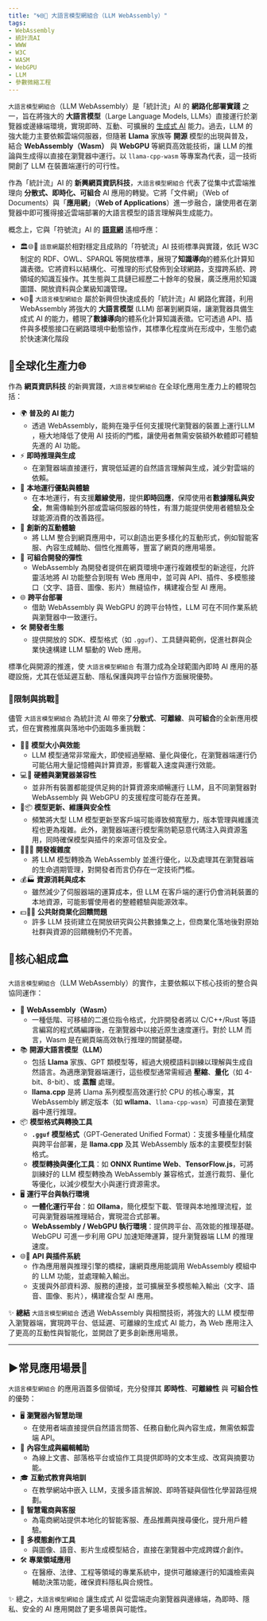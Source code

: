 ```yaml
---
title: "🌀🌐🔗 大語言模型網組合（LLM WebAssembly）"
tags:
- WebAssembly
- 統計流AI
- WWW
- W3C
- WASM
- WebGPU
- LLM
- 參數微縮工程
---
```

`大語言模型網組合`（LLM WebAssembly）是「統計流」AI 的 **網路化部署實踐** 之一，旨在將強大的 **大語言模型**（Large Language Models, LLMs）直接運行於瀏覽器或邊緣端環境，實現即時、互動、可擴展的 [生成式 AI](06-05-analysis_generative.zh-hant) 能力。過去，LLM 的強大能力主要依賴雲端伺服器，但隨著 **Llama** 家族等 **開源** 模型的出現與普及，結合 **WebAssembly（Wasm）** 與 **WebGPU** 等網頁高效能技術，讓 LLM 的推論與生成得以直接在瀏覽器中運行。以 `llama-cpp-wasm` 等專案為代表，這一技術開創了 LLM 在裝置端運行的可行性。

作為「統計流」AI 的 **新興網頁資訊科技**，`大語言模型網組合` 代表了從集中式雲端推理向 **分散式、即時化、可組合** AI 應用的轉變。它將「文件網」（Web of Documents）與「**應用網**」（**Web of Applications**）進一步融合，讓使用者在瀏覽器中即可獲得接近雲端部署的大語言模型的語言理解與生成能力。

概念上，它與「符號流」AI 的 **[語意網](03-06-semantic_web.zh-hant.md)** 遙相呼應：

* 🏛️🌐🔗 `語意網`屬於相對穩定且成熟的「符號流」AI 技術標準與實踐，依託 W3C 制定的 RDF、OWL、SPARQL 等開放標準，展現了**知識導向**的體系化計算知識表徵。它將資料以結構化、可推理的形式發佈到全球網路，支撐跨系統、跨領域的知識互操作。其生態與工具鏈已經歷二十餘年的發展，廣泛應用於知識圖譜、開放資料與企業級知識管理。
* 🌀🌐🔗 `大語言模型網組合` 屬於新興但快速成長的「統計流」AI 網路化實踐，利用 WebAssembly 將強大的 **大語言模型** (LLM) 部署到網頁端，讓瀏覽器具備生成式 AI 的能力，體現了**數據導向**的體系化計算知識表徵。它可透過 API、插件與多模態接口在網路環境中動態協作，其標準化程度尚在形成中，生態仍處於快速演化階段

## 🔂全球化生產力🌐

作為 **網頁資訊科技** 的新興實踐，`大語言模型網組合` 在全球化應用生產力上的體現包括：

- 🌍 **普及的 AI 能力**
    - 透過 WebAssembly，能夠在幾乎任何支援現代瀏覽器的裝置上運行LLM ，極大地降低了使用 AI 技術的門檻，讓使用者無需安裝額外軟體即可體驗先進的 AI 功能。
- ⚡ **即時推理與生成**
    - 在瀏覽器端直接運行，實現低延遲的自然語言理解與生成，減少對雲端的依賴。
- 🔗 **本地運行優點與體驗**
    - 在本地運行，有支援**離線使用**，提供**即時回應**，保障使用者**數據隱私與安全**，無需傳輸到外部或雲端伺服器的特性，有潛力能提供使用者體驗及全球能源消費的改善路徑。
- 🚀 **創新的互動體驗**    
    - 將 LLM 整合到網頁應用中，可以創造出更多樣化的互動形式，例如智能客服、內容生成輔助、個性化推薦等，豐富了網頁的應用場景。 
- 🔌 **可組合開發的彈性**
    - WebAssembly 為開發者提供在網頁環境中運行複雜模型的新途徑，允許靈活地將 AI 功能整合到現有 Web 應用中，並可與 API、插件、多模態接口（文字、語音、圖像、影片）無縫協作，構建複合型 AI 應用。
- 🌐 **跨平台部署**
    - 借助 WebAssembly 與 WebGPU 的跨平台特性，LLM 可在不同作業系統與瀏覽器中一致運行。
- 🛠 **開發者生態**
    - 提供開放的 SDK、模型格式（如 `.gguf`）、工具鏈與範例，促進社群與企業快速構建 LLM 驅動的 Web 應用。

標準化與開源的推進，使 `大語言模型網組合` 有潛力成為全球範圍內即時 AI 應用的基礎設施，尤其在低延遲互動、隱私保護與跨平台協作方面展現優勢。

### 🌌限制與挑戰🚧

儘管 `大語言模型網組合` 為統計流 AI 帶來了**分散式**、**可離線**、與**可組合**的全新應用模式，但在實務推廣與落地中仍面臨多重挑戰：

- 🧩🚂 **模型大小與效能**
    - LLM 模型通常非常龐大，即使經過壓縮、量化與優化，在瀏覽器端運行仍可能佔用大量記憶體與計算資源，影響載入速度與運行效能。
- 💻📳 **硬體與瀏覽器兼容性**
    - 並非所有裝置都能提供足夠的計算資源來順暢運行 LLM，且不同瀏覽器對 WebAssembly 與 WebGPU 的支援程度可能存在差異。
- 🛃📦 **模型更新、維護與安全性**
    - 頻繁將大型 LLM 模型更新至客戶端可能導致頻寬壓力，版本管理與維護流程也更為複雜。此外，瀏覽器端運行模型需防範惡意代碼注入與資源濫用，同時確保模型與插件的來源可信及安全。
- 😵‍💫🤯 **開發複雜度**
    - 將 LLM 模型轉換為 WebAssembly 並進行優化，以及處理其在瀏覽器端的生命週期管理，對開發者而言仍存在一定技術門檻。
- 💰🏭 **資源消耗與成本**
    - 雖然減少了伺服器端的運算成本，但 LLM 在客戶端的運行仍會消耗裝置的本地資源，可能影響使用者的整體體驗與能源效率。
- 💵🧞‍♀️ **公共財商業化回饋問題**
    - 許多 LLM 技術建立在開放研究與公共數據集之上，但商業化落地後對原始社群與資源的回饋機制仍不完善。

## 🔳核心組成🏛

`大語言模型網組合`（LLM WebAssembly）的實作，主要依賴以下核心技術的整合與協同運作：

- 🧩 **WebAssembly（Wasm）**
    - 一種低階、可移植的二進位指令格式，允許開發者將以 C/C++/Rust 等語言編寫的程式碼編譯後，在瀏覽器中以接近原生速度運行。對於 LLM 而言，Wasm 是在網頁端高效執行推理的關鍵基礎。
- 📚 **開源大語言模型（LLM）**
    - 包括 **Llama** 家族、GPT 類模型等，經過大規模語料訓練以理解與生成自然語言。為適應瀏覽器端運行，這些模型通常需經過 **壓縮**、**量化**（如 4-bit、8-bit）、或 **蒸餾** 處理。
    - **llama.cpp** 是將 Llama 系列模型高效運行於 CPU 的核心專案，其 WebAssembly 綁定版本（如 **wllama**、`llama-cpp-wasm`）可直接在瀏覽器中進行推理。
- 📦 **模型格式與轉換工具**    
    - **`.gguf` 模型格式**（GPT‑Generated Unified Format）：支援多種量化精度與跨平台部署，是 **llama.cpp** 及其 WebAssembly 版本的主要模型封裝格式。
    - **模型轉換與優化工具**：如 **ONNX Runtime Web**、**TensorFlow.js**，可將訓練好的 LLM 模型轉換為 WebAssembly 兼容格式，並進行裁剪、量化等優化，以減少模型大小與運行資源需求。
- 🖥 **運行平台與執行環境**
    - **一體化運行平台**：如 **Ollama**，簡化模型下載、管理與本地推理流程，並可與瀏覽器端推理結合，實現混合式部署。
    - **WebAssembly / WebGPU 執行環境**：提供跨平台、高效能的推理基礎。WebGPU 可進一步利用 GPU 加速矩陣運算，提升瀏覽器端 LLM 的推理速度。
- 🌐🔌 **API 與插件系統**
    - 作為應用層與推理引擎的橋樑，讓網頁應用能調用 WebAssembly 模組中的 LLM 功能，並處理輸入輸出。
    - 支援與外部資料源、服務的連接，並可擴展至多模態輸入輸出（文字、語音、圖像、影片），構建複合型 AI 應用。

✨ **總結**  `大語言模型網組合` 透過 WebAssembly 與相關技術，將強大的 LLM 模型帶入瀏覽器端，實現跨平台、低延遲、可離線的生成式 AI 能力，為 Web 應用注入了更高的互動性與智能化，並開啟了更多創新應用場景。

***

## ▶️常見應用場景🎯

`大語言模型網組合` 的應用涵蓋多個領域，充分發揮其 **即時性**、**可離線性** 與 **可組合性** 的優勢：

- 🖥 **瀏覽器內智慧助理**
    - 在使用者端直接提供自然語言問答、任務自動化與內容生成，無需依賴雲端 API。
- 📝 **內容生成與編輯輔助**
    - 為線上文書、部落格平台或協作工具提供即時的文本生成、改寫與摘要功能。
- 🎓 **互動式教育與培訓**
    - 在教學網站中嵌入 LLM，支援多語言解說、即時答疑與個性化學習路徑規劃。
- 🛒 **智慧電商與客服**
    - 為電商網站提供本地化的智能客服、產品推薦與搜尋優化，提升用戶體驗。
- 🎨 **多模態創作工具**
    - 與圖像、語音、影片生成模型結合，直接在瀏覽器中完成跨媒介創作。
- 🛠 **專業領域應用**
    - 在醫療、法律、工程等領域的專業系統中，提供可離線運行的知識檢索與輔助決策功能，確保資料隱私與合規性。

✨ 總之，`大語言模型網組合` 讓生成式 AI 從雲端走向瀏覽器與邊緣端，為即時、隱私、安全的 AI 應用開啟了更多場景與可能性。


